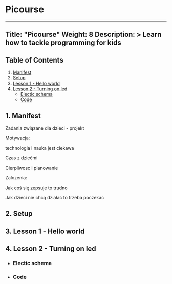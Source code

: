 # Picourse

---
Title: "Picourse"
Weight: 8
Description: >
  Learn how to tackle programming for kids
---

## Table of Contents

1. [Manifest](#id-manifest)
2. [Setup](#id-setup)
3. [Lesson 1 - Hello world](#id-lesson-1-hello-world)
4. [Lesson 2 - Turning on led](#id-lesson-2-turning-on-led)
	* [Electic schema](#id-lesson-2-turning-on-led-electrical-schema)
    * [Code](#id-lesson-2-turning-on-led-code)
   
<div id='id-quick-introduction'/>

## 1. Manifest

Zadania związane dla dzieci - projekt 

Motywacja:  

technologia i nauka jest ciekawa 

Czas z dziećmi 

Cierpliwosc i planowanie 

Zalozenia: 

Jak coś się zepsuje to trudno 

Jak dzieci nie chcą działać to trzeba poczekac 

<div id='id-setup'/>

## 2. Setup

<div id='id-lesson-1-hello-world'/>

## 3. Lesson 1 - Hello world

<div id='id-lesson-2-turning-on-led'/>

## 4. Lesson 2 - Turning on led

<div id='id-lesson-2-turning-on-led-electrical-schema'/>

* ### Electic schema


<div id='id-lesson-2-turning-on-led-code'/>

* ### Code
